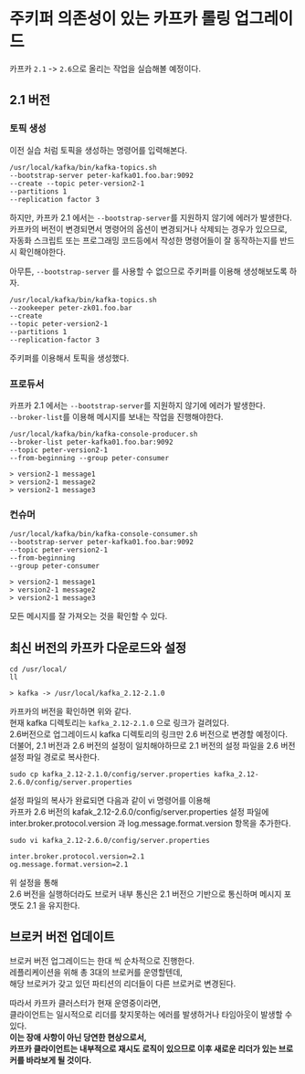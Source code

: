 # 주키퍼 의존성이 있는 카프카 롤링 업그레이드

카프카 `2.1` -> `2.6`으로 올리는 작업을 실습해볼 예정이다.      

## 2.1 버전 
### 토픽 생성 
이전 실습 처럼 토픽을 생성하는 명령어를 입력해본다.  

```shell
/usr/local/kafka/bin/kafka-topics.sh   
--bootstrap-server peter-kafka01.foo.bar:9092    
--create --topic peter-version2-1      
--partitions 1       
--replication factor 3     
```  

하지만, 카프카 2.1 에서는 `--bootstrap-server`를 지원하지 않기에 에러가 발생한다.    
카프카의 버전이 변경되면서 명령어의 옵션이 변경되거나 삭제되는 경우가 있으므로,      
자동화 스크립트 또는 프로그래밍 코드등에서 작성한 명령어들이 잘 동작하는지를 반드시 확인해야한다.   

아무튼, `--bootstrap-server` 를 사용할 수 없으므로 주키퍼를 이용해 생성해보도록 하자.  
 
```shell 
/usr/local/kafka/bin/kafka-topics.sh 
--zookeeper peter-zk01.foo.bar 
--create 
--topic peter-version2-1 
--partitions 1 
--replication-factor 3
```

주키퍼를 이용해서 토픽을 생성했다.  

### 프로듀서 
카프카 2.1 에서는 `--bootstrap-server`를 지원하지 않기에 에러가 발생한다.    
`--broker-list`를 이용해 메시지를 보내는 작업을 진행해야한다.     
       
```shell
/usr/local/kafka/bin/kafka-console-producer.sh   
--broker-list peter-kafka01.foo.bar:9092   
--topic peter-version2-1
--from-beginning --group peter-consumer 

> version2-1 message1
> version2-1 message2
> version2-1 message3
```

### 컨슈머 

```shell
/usr/local/kafka/bin/kafka-console-consumer.sh    
--bootstrap-server peter-kafka01.foo.bar:9092   
--topic peter-version2-1   
--from-beginning   
--group peter-consumer

> version2-1 message1
> version2-1 message2
> version2-1 message3
```
모든 메시지를 잘 가져오는 것을 확인할 수 있다.   

## 최신 버전의 카프카 다운로드와 설정  

```shell
cd /usr/local/
ll

> kafka -> /usr/local/kafka_2.12-2.1.0
```  
카프카의 버전을 확인하면 위와 같다.       
현재 kafka 디렉토리는 `kafka_2.12-2.1.0` 으로 링크가 걸려있다.         
2.6버전으로 업그레이드시 kafka 디렉토리의 링크만 2.6 버전으로 변경할 예정이다.     
더불어, 2.1 버전과 2.6 버전의 설정이 일치해야하므로 2.1 버전의 설정 파일을 2.6 버전 설정 파일 경로로 복사한다.         

```shell
sudo cp kafka_2.12-2.1.0/config/server.properties kafka_2.12-2.6.0/config/server.properties   
```  
   
설정 파일의 복사가 완료되면 다음과 같이 vi 명령어를 이용해        
카프카 2.6 버전의 kafak_2.12-2.6.0/config/server.properties 설정 파일에       
inter.broker.protocol.version 과 log.message.format.version 항목을 추가한다.     

```shell
sudo vi kafka_2.12-2.6.0/config/server.properties  
```  
```
inter.broker.protocol.version=2.1
og.message.format.version=2.1
```
위 설정을 통해   
2.6 버전을 실행하더라도 브로커 내부 통신은 2.1 버전으 기반으로 통신하며 메시지 포맷도 2.1 을 유지한다.    

## 브로커 버전 업데이트 

브로커 버전 업그레이드는 한대 씩 순차적으로 진행한다.    
레플리케이션을 위해 총 3대의 브로커를 운영할텐데,     
해당 브로커가 갖고 있던 파티션의 리더들이 다른 브로커로 변경된다.      
  
따라서 카프카 클러스터가 현재 운영중이라면,    
클라이언트는 일시적으로 리더를 찾지못하는 에러를 발생하거나 타임아웃이 발생할 수 있다.   
**이는 장애 사항이 아닌 당연한 현상으로서,**    
**카프카 클라이언트는 내부적으로 재시도 로직이 있으므로 이후 새로운 리더가 있는 브로커를 바라보게 될 것이다.**   

 
 

